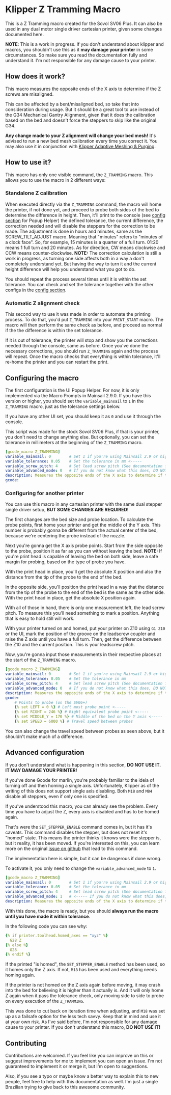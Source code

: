 # Klipper Z Tramming Macro
This is a Z Tramming macro created for the Sovol SV06 Plus.
It can also be used in any dual motor single driver cartesian printer, given some changes documented here.

**NOTE**: This is a work in progress. If you don't understand about klipper and macros, you shouldn't use this as it **may damage your printer** in some circumstances. So make sure you read the documentation fully and understand it. I'm not responsible for any damage cause to your printer.

## How does it work?
This macro measures the opposite ends of the X axis to determine if the Z screws are misaligned.

This can be affected by a bent/misaligned bed, so take that into consideration during usage. But it should be a great tool to use instead of the G34 Mechanical Gantry Alignment, given that it does the calibration based on the bed and doesn't force the steppers to skip like the original G34.

**Any change made to your Z alignment will change your bed mesh!**
It's advised to run a new bed mesh calibration every time you correct it. You may also use it in conjunction with [Klipper Adaptive Meshing & Purging](https://github.com/kyleisah/Klipper-Adaptive-Meshing-Purging).

## How to use it?
This macro has only one visible command, the `Z_TRAMMING` macro.
This allows you to use the macro in 2 different ways:

### Standalone Z calibration
When executed directly via the `Z_TRAMMING` command, the macro will home the printer, if not done yet, and proceed to probe both sides of the bed to determine the difference in height.
Then, it'll print to the console (see [config section](#configuring-the-macro) for Popup Helper) the defined tolerance, the current difference, the correction needed and will disable the steppers for the correction to be made.
The adjustment is done in hours and minutes, same as the SCREW_TILT_ADJUST macro. Meaning that "minutes" refers to "minutes of a clock face".
So, for example, 15 minutes is a quarter of a full turn. 01:20 means 1 full turn and 20 minutes. As for direction, CW means clockwise and CCW means counter-clockwise.
**NOTE:** The correction calculation is still a work in progress, as turning one side affects both in a way a don't completely understand yet. But having the way to turn it and the current height difference will help you understand what you got to do.

You should repeat the process several times until it is within the set tolerance.
You can check and set the tolerance together with the other configs in the [config section](#configuring-the-macro).

### Automatic Z alignment check
This second way to use it was made in order to automate the printing process.
To do that, you'd put `Z_TRAMMING` into your `PRINT_START` macro.
The macro will then perform the same check as before, and proceed as normal if the the difference is within the set tolerance.

If it is out of tolerance, the printer will stop and show you the corrections needed through the console, same as before.
Once you've done the necessary corrections, you should run `Z_TRAMMING` again and the process will repeat.
Once the macro checks that everything is within tolerance, it'll re-home the printer and you can restart the print.

## Configuring the macro
The first configuration is the UI Popup Helper. For now, it is only implemented via the Macro Prompts in Mainsail 2.9.0.
If you have this version or higher, you should set the `variable_mainsail` to `1` in the `Z_TRAMMING` macro, just as the tolerance settings below.

If you have any other UI set, you should keep it as `0` and use it through the console.

This script was made for the stock Sovol SV06 Plus, if that is your printer, you don't need to change anything else.
But optionally, you can set the tolerance in millimeters at the beginning of the `Z_TRAMMING` macro.
```yaml
[gcode_macro Z_TRAMMING]
variable_mainsail: 0        # Set 1 if you're using Mainsail 2.9 or higher
variable_tolerance: 0.05    # Set the tolerance in mm <-----
variable_screw_pitch: 4     # Set lead screw pitch (See documentation for how to calculated).
variable_advanced_mode: 0   # If you do not know what this does, DO NOT CHANGE IT!
description: Measures the opposite ends of the X axis to determine if the Z screws are misaligned.
gcode:
```

### Configuring for another printer
You can use this macro in any cartesian printer with the same dual stepper single driver setup, **BUT SOME CHANGES ARE REQUIRED!**

The first changes are the bed size and probe location.
To calculate the probe points, first home your printer and get the middle of the Y axis. This number is probably gonna be different from the actual center of the bed, because we're centering the probe instead of the nozzle.

Next you're gonna get the X axis probe points.
Start from the side opposite to the probe, position it as far as you can without leaving the bed.
**NOTE:** If you're print head is capable of leaving the bed on both side, leave a safe margin for probing, based on the type of probe you have.

With the print head in place, you'll get the absolute X position and also the distance from the tip of the probe to the end of the bed.

In the opposite side, you'll position the print head in a way that the distance from the tip of the probe to the end of the bed is the same as the other side.
With the print head in place, get the absolute X position again.

With all of those in hand, there is only one measurement left, the lead screw pitch.
To measure this you'll need something to mark a position. Anything that is easy to hold still will work.

With your printer turned on and homed, put your printer on Z10 using `G1 Z10` or the UI, mark the position of the groove on the leadscrew coupler and raise the Z axis until you have a full turn.
Then, get the difference between the Z10 and the current position. This is your leadscrew pitch.

Now, you're gonna input those measurements in their respective places at the start of the `Z_TRAMMING` macro.
```yaml
[gcode_macro Z_TRAMMING]
variable_mainsail: 0        # Set 1 if you're using Mainsail 2.9 or higher
variable_tolerance: 0.05    # Set the tolerance in mm
variable_screw_pitch: 4     # Set lead screw pitch (See documentation for how to calculated). <-----
variable_advanced_mode: 0   # If you do not know what this does, DO NOT CHANGE IT!
description: Measures the opposite ends of the X axis to determine if the Z screws are misaligned.
gcode:
    # Points to probe (on the SV06+)
    {% set LEFT = 0 %} # Left most probe point <-----
    {% set RIGHT = 246 %} # Right equivalent probe point <-----
    {% set MIDDLE_Y = 170 %} # Middle of the bed on the Y axis <-----
    {% set SPEED = 6000 %} # Travel speed between probes
```

You can also change the travel speed between probes as seen above, but it shouldn't make much of a difference.

## Advanced configuration
If you don't understand what is happening in this section, **DO NOT USE IT. IT MAY DAMAGE YOUR PRINTER!**

If you've done Gcode for marlin, you're probably familiar to the ideia of turning off and then homing a single axis.
Unfortunately, Klipper as of the writing of this does not support single axis disabling. Both `M18` and `M84` disable all steppers, even if only one is specified.

If you've understood this macro, you can already see the problem.
Every time you have to adjust the Z, every axis is disabled and has to be homed again.

That's were the `SET_STEPPER_ENABLE` command comes in, but it has it's caveats.
This command disables the stepper, but does not reset it's "homed" state. This means the printer thinks it knows were the stepper is, but it reality, it has been moved.
If you're interested on this, you can learn more on the original [issue on github](https://github.com/Klipper3d/klipper/issues/906) that lead to this command.

The implementation here is simple, but it can be dangerous if done wrong.

To activate it, you only need to change the `variable_advanced_mode` to `1`.

```yaml
[gcode_macro Z_TRAMMING]
variable_mainsail: 0        # Set 1 if you're using Mainsail 2.9 or higher
variable_tolerance: 0.05    # Set the tolerance in mm
variable_screw_pitch: 4     # Set lead screw pitch (See documentation for how to calculated).
variable_advanced_mode: 1   # <----- If you do not know what this does, DO NOT CHANGE IT!
description: Measures the opposite ends of the X axis to determine if the Z screws are misaligned.
```

With this done, the macro is ready, but you should **always run the macro until you have made it within tolerance**.

In the following code you can see why:
```yaml
{% if printer.toolhead.homed_axes == "xyz" %}
  G28 Z
{% else %}
  G28
{% endif %}
```

If the printed "is homed", the `SET_STEPPER_ENABLE` method has been used, so it homes only the Z axis.
If not, `M18` has been used and everything needs homing again.

If the printer is not homed on the Z axis again before moving, it may crash into the bed for believing it is higher than it actually is.
And it will only home Z again when it pass the tolerance check, only moving side to side to probe on every execution of the `Z_TRAMMING`.

This was done to cut back on iteration time when adjusting, and `M18` was set up as a failsafe option for the less tech savvy.
Keep that in mind and use it at your own risk. As I've said before, I'm not responsible for any damage cause to your printer.
If you don't understand this macro, **DO NOT USE IT!**

## Contributing
Contributions are welcomed. If you feel like you can improve on this or suggest improvements for me to implement you can open an issue.
I'm not guaranteed to implement it or merge it, but I'm open to suggestions.

Also, if you see a typo or maybe know a better way to explain this to new people, feel free to help with this documentation as well.
I'm just a single Brazilian trying to give back to this awesome community.